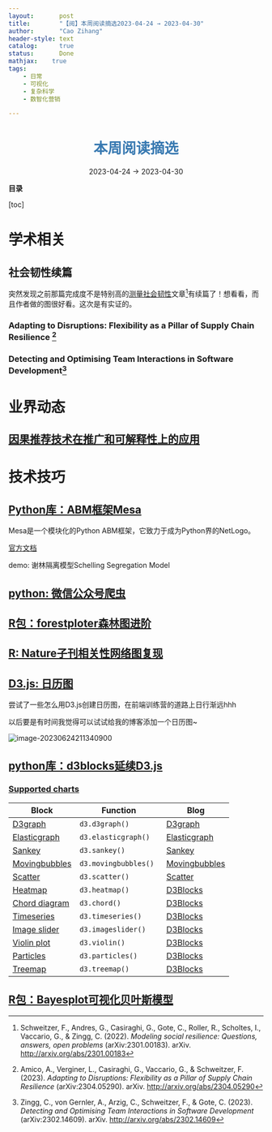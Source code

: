 ```yaml
---
layout:       post
title:        "【阅】本周阅读摘选2023-04-24 → 2023-04-30"
author:       "Cao Zihang"
header-style: text
catalog:      true
status:		  Done
mathjax: 	true
tags:
    - 日常
    - 可视化
    - 复杂科学
    - 数智化营销

---
```


# <center><font color="#3879B1">本周阅读摘选</font></center>

<center>2023-04-24 → 2023-04-30</center>

**目录**

[toc]

# 学术相关

## 社会韧性续篇

突然发现之前那篇完成度不是特别高的[测量社会韧性](https://blog.czhread.asia/2023/03/06/week/#fnref:2)文章[^1]有续篇了！想看看，而且作者做的图很好看。这次是有实证的。

### Adapting to Disruptions: Flexibility as a Pillar of Supply Chain Resilience [^2]



### Detecting and Optimising Team Interactions in Software Development[^3]

# 业界动态

## [因果推荐技术在推广和可解释性上的应用](https://mp.weixin.qq.com/s/M9RSzYiDvJ8L2Ux2VmFFRw)



# 技术技巧

## [Python库：ABM框架Mesa](https://mp.weixin.qq.com/s/hteYe8L3in8wmoGPffRMbg)

Mesa是一个模块化的Python ABM框架，它致力于成为Python界的NetLogo。

[官方文档](https://mesa.readthedocs.io/en/stable/index.html)

demo: 谢林隔离模型Schelling Segregation Model





## [python: 微信公众号爬虫](https://mp.weixin.qq.com/s/fEjoOCbmZWKFFiBwbdeERA)



## [R包：forestploter森林图进阶](https://mp.weixin.qq.com/s?__biz=MzU4OTc0OTg2MA==&mid=2247499984&idx=1&sn=e563295a4dfd38e5a3c2c815cc81f588&chksm=fdca4bdbcabdc2cdc5072f695b515a227a5fa55b475dfb34ed177194c04d3d030a55f2f5d425&mpshare=1&scene=1&srcid=0426ZTahWgnB2hCufdXrRC0W&sharer_sharetime=1682442308266&sharer_shareid=7398e7c376e55d7a25e46e378e3d5a24&key=3616f866d8a413b88d261f0652988f5312b2a0a13b391d3e5898815c7d9010a24060dc75b3943305a36a050aceba3f884fd3832c1ff0a18e5870c45ebb87357940e9ec711dabc1fd507f0693269be315ec465a163c5ce243e9e8ead17fdb990d7d75fa7a2298ebdee120ec96106ae61df3acdef79ab7d5dc3856306a1bc83ca9&ascene=0&uin=MTgyNDE0NTMzNw%3D%3D&devicetype=Windows+11+x64&version=63090217&lang=zh_CN&countrycode=CN&exportkey=n_ChQIAhIQAV%2BCXy94cCyqRMz5KXt%2FmhLgAQIE97dBBAEAAAAAAIhXKpEblygAAAAOpnltbLcz9gKNyK89dVj0sr0P38p%2FNNcYT1GBPqIonYsQ%2FZQymTGj%2BdlUWDJMWouCcAbjkwNRuUnGjp32%2BccKUKkcXIKIfZpM75R%2FQWDTC79PgkPP%2Fq9yvNn5VoA8wtoQcbIC%2B%2FSgmT%2FTeLE6cLJbLey67STVwmhInRC4eMhA%2FbFwMg67wVjTBukc8Wv1jCyP9607In7bFuo6Tm56rqd5kzbJMx0E6rb6ZF8GCFWKEO8GmZuODLYOnNM0LA4nEJhsHQ%2Balqhb%2BKHm&acctmode=0&pass_ticket=5785Fl6D7jsIV7CbdnE25TXxQVoLqJluIKfpaBS2m84C%2BaTd2OGAQimkMazHrIMZ97rv2z34%2BwY5oV%2Br%2BuG6rw%3D%3D&wx_header=1)



## [R: Nature子刊相关性网络图复现](https://mp.weixin.qq.com/s/4DaBBI3ON1ujngmh6dXJ0Q)



## [D3.js: 日历图](https://www.zzxworld.com/posts/draw-calendar-of-heatmap-chart-with-d3js)

尝试了一些怎么用D3.js创建日历图，在前端训练营的道路上日行渐远hhh

以后要是有时间我觉得可以试试给我的博客添加一个日历图~

![image-20230624211340900](https://img.czhread.asia/img/202306242221592.png)

## [python库：d3blocks延续D3.js](https://mp.weixin.qq.com/s/dLGK6DOj-sFfQSieXs5G5w)



### [Supported charts](https://d3blocks.github.io/d3blocks/)

| Block                                                        | Function              | Blog                                                         |
| ------------------------------------------------------------ | --------------------- | ------------------------------------------------------------ |
| [D3graph](https://erdogant.github.io/d3graph/pages/html/index.html) | `d3.d3graph()`        | [D3graph](https://towardsdatascience.com/creating-beautiful-stand-alone-interactive-d3-charts-with-python-804117cb95a7) |
| [Elasticgraph](https://d3blocks.github.io/d3blocks/pages/html/elasticgraph.html) | `d3.elasticgraph()`   | [Elasticgraph](https://towardsdatascience.com/creating-beautiful-stand-alone-interactive-d3-charts-with-python-804117cb95a7) |
| [Sankey](https://d3blocks.github.io/d3blocks/pages/html/Sankey.html) | `d3.sankey() `        | [Sankey](https://towardsdatascience.com/hands-on-guide-to-create-beautiful-sankey-charts-in-d3js-with-python-8ddab43edb43) |
| [Movingbubbles](https://d3blocks.github.io/d3blocks/pages/html/MovingBubbles.html) | `d3.movingbubbles() ` | [Movingbubbles](https://towardsdatascience.com/how-to-create-storytelling-moving-bubbles-charts-in-d3js-with-python-b31cec7b8226) |
| [Scatter](https://d3blocks.github.io/d3blocks/pages/html/Scatter.html) | `d3.scatter() `       | [Scatter](https://towardsdatascience.com/get-the-most-out-of-your-scatterplot-by-making-it-interactive-using-d3js-19939e3b046) |
| [Heatmap](https://d3blocks.github.io/d3blocks/pages/html/Heatmap.html) | `d3.heatmap() `       | [D3Blocks](https://towardsdatascience.com/d3blocks-the-python-library-to-create-interactive-and-standalone-d3js-charts-3dda98ce97d4) |
| [Chord diagram](https://d3blocks.github.io/d3blocks/pages/html/Chord.html) | `d3.chord() `         | [D3Blocks](https://towardsdatascience.com/d3blocks-the-python-library-to-create-interactive-and-standalone-d3js-charts-3dda98ce97d4) |
| [Timeseries](https://d3blocks.github.io/d3blocks/pages/html/Timeseries.html) | `d3.timeseries() `    | [D3Blocks](https://towardsdatascience.com/d3blocks-the-python-library-to-create-interactive-and-standalone-d3js-charts-3dda98ce97d4) |
| [Image slider](https://d3blocks.github.io/d3blocks/pages/html/Imageslider.html) | `d3.imageslider() `   | [D3Blocks](https://towardsdatascience.com/d3blocks-the-python-library-to-create-interactive-and-standalone-d3js-charts-3dda98ce97d4) |
| [Violin plot](https://d3blocks.github.io/d3blocks/pages/html/Violin.html) | `d3.violin() `        | [D3Blocks](https://towardsdatascience.com/d3blocks-the-python-library-to-create-interactive-and-standalone-d3js-charts-3dda98ce97d4) |
| [Particles](https://d3blocks.github.io/d3blocks/pages/html/Particles.html) | `d3.particles() `     | [D3Blocks](https://towardsdatascience.com/d3blocks-the-python-library-to-create-interactive-and-standalone-d3js-charts-3dda98ce97d4) |
| [Treemap](https://d3blocks.github.io/d3blocks/pages/html/Treemap.html) | `d3.treemap() `       | [D3Blocks](https://towardsdatascience.com/d3blocks-the-python-library-to-create-interactive-and-standalone-d3js-charts-3dda98ce97d4) |

## [R包：Bayesplot可视化贝叶斯模型](https://mp.weixin.qq.com/s/y6fflFgrJcsn3R9poSL_hA)



[^1]: Schweitzer, F., Andres, G., Casiraghi, G., Gote, C., Roller, R., Scholtes, I., Vaccario, G., & Zingg, C. (2022). *Modeling social resilience: Questions, answers, open problems* (arXiv:2301.00183). arXiv. http://arxiv.org/abs/2301.00183
[^2]: Amico, A., Verginer, L., Casiraghi, G., Vaccario, G., & Schweitzer, F. (2023). *Adapting to Disruptions: Flexibility as a Pillar of Supply Chain Resilience* (arXiv:2304.05290). arXiv. http://arxiv.org/abs/2304.05290
[^3]: Zingg, C., von Gernler, A., Arzig, C., Schweitzer, F., & Gote, C. (2023). *Detecting and Optimising Team Interactions in Software Development* (arXiv:2302.14609). arXiv. http://arxiv.org/abs/2302.14609
